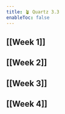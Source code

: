 ```yaml
---
title: 🪴 Quartz 3.3
enableToc: false
---
```


## [[Week 1]]
## [[Week 2]]

## [[Week 3]]

## [[Week 4]]